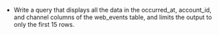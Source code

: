 - Write a query that displays all the data in the occurred_at, account_id, and channel columns of the web_events table, and limits the output to only the first 15 rows.
